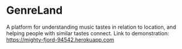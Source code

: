 # GenreLand
A platform for understanding music tastes in relation to location, and helping people with similar tastes connect.
Link to demonstration: https://mighty-fjord-94542.herokuapp.com
